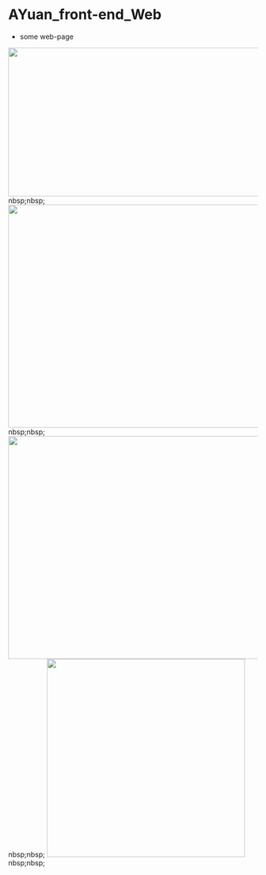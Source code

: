# AYuan_front-end_Web

- some web-page

<img src="https://github.com/AAYuan/AYuan_front-end_Web/blob/master/readme/pets.png" width="600" height="300" />
nbsp;nbsp;
<img src="https://github.com/AAYuan/AYuan_front-end_Web/blob/master/readme/desk.png" width="600" height="450" />
nbsp;nbsp;
<img src="https://github.com/AAYuan/AYuan_front-end_Web/blob/master/readme/search.png" width="600" height="450" />
nbsp;nbsp;
<img src="https://github.com/AAYuan/AYuan_front-end_Web/blob/master/readme/login.png" width="400" height="400" />
nbsp;nbsp;

